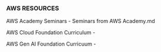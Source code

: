 ### AWS RESOURCES ###

AWS Academy Seminars - Seminars from AWS Academy.md

AWS Cloud Foundation Curriculum - 


AWS Gen AI Foundation Curricuum - 

